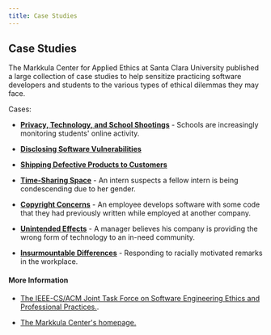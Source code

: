 ```yaml
---
title: Case Studies
---
```

## Case Studies

The Markkula Center for Applied Ethics at Santa Clara University published a large collection of case studies to help sensitize practicing software developers and students to the various types of ethical dilemmas they may face.

Cases:

* [**Privacy, Technology, and School Shootings**](https://www.scu.edu/ethics/privacy/case-study-on-online-privacy/) - Schools are increasingly monitoring students' online activity.

* [**Disclosing Software Vulnerabilities**](https://www.scu.edu/ethics/focus-areas/business-ethics/resources/the-vulnerability-disclosure-debate/)

* [**Shipping Defective Products to Customers**](https://www.scu.edu/ethics/focus-areas/more/engineering-ethics/engineering-ethics-cases/to-ship-or-not-to-ship/)

* [**Time-Sharing Space**](https://www.scu.edu/ethics/focus-areas/more/engineering-ethics/engineering-ethics-cases/time-sharing-space/) - An intern suspects a fellow intern is being condescending due to her gender.

* [**Copyright Concerns**](https://www.scu.edu/ethics/focus-areas/more/engineering-ethics/engineering-ethics-cases/copyright-concerns/) - An employee develops software with some code that they had previously written while employed at another company.

* [**Unintended Effects**](https://www.scu.edu/ethics/focus-areas/more/engineering-ethics/engineering-ethics-cases/unintended-effects/) - A manager believes his company is providing the wrong form of technology to an in-need community.

* [**Insurmountable Differences**](https://www.scu.edu/ethics/focus-areas/more/engineering-ethics/engineering-ethics-cases/insurmountable-differences/) - Responding to racially motivated remarks in the workplace.


#### More Information
* [The IEEE-CS/ACM Joint Task Force on Software Engineering Ethics and Professional Practices.](https://www.computer.org/education/code-of-ethics).

* [The Markkula Center's homepage.](https://www.scu.edu/ethics/)
